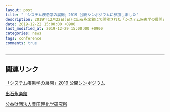 ```yaml
---
layout: post
title: "「システム疾患学の展開」​2019 公開シンポジウムに参加しました"
description: 2019年12月22日(日)に出石永楽館にて開催された「システム疾患学の展開」​2019 公開シンポジウムに参加しました。
date: 2019-12-22 15:00:00 +0900
last_modified_at: 2019-12-29 15:00:00 +0900
categories: news
tags: conference
comments: true
---
```



---

## 関連リンク

[「システム疾患学の展開」​2019 公開シンポジウム](https://2019symposium-toyooka.weebly.com/)

[出石永楽館](http://eirakukan.com/)

[公益財団法人豊田理化学研究所](https://www.toyotariken.jp/)
